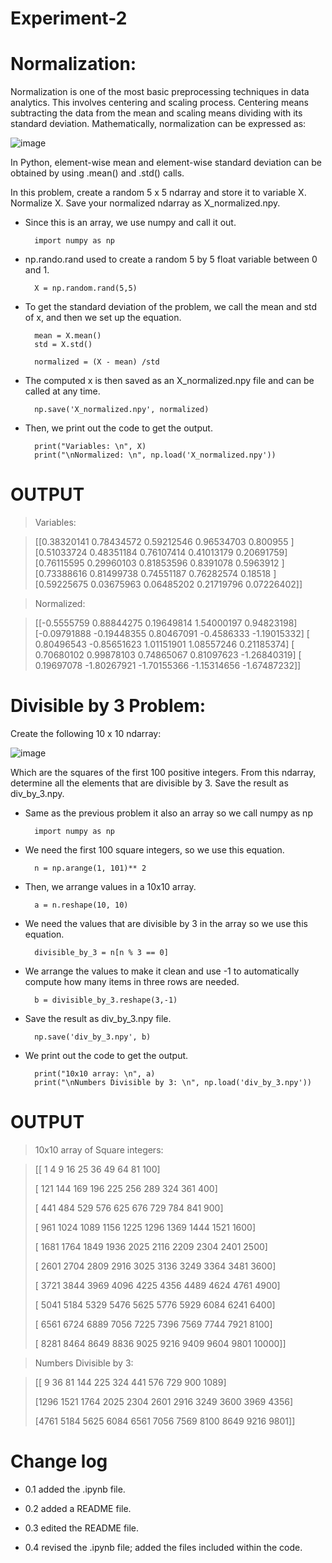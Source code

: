 # Experiment-2


# Normalization:
Normalization is one of the most basic preprocessing techniques in
data analytics. This involves centering and scaling process. Centering means subtracting the data from the
mean and scaling means dividing with its standard deviation. Mathematically, normalization can be
expressed as:

 ![image](https://github.com/user-attachments/assets/691efe30-e11b-42f3-87e1-84a0a4a705b7)

In Python, element-wise mean and element-wise standard deviation can be obtained by using .mean() and
.std() calls.

In this problem, create a random 5 x 5 ndarray and store it to variable X. Normalize X. Save your normalized
ndarray as X_normalized.npy.
- Since this is an array, we use numpy and call it out.
 
		import numpy as np
- np.rando.rand used to create a random 5 by 5 float variable between 0 and 1.

		X = np.random.rand(5,5)
- To get the standard deviation of the problem, we call the mean and std of x, and then we set up the equation.

		mean = X.mean()
		std = X.std()

		normalized = (X - mean) /std
- The computed x is then saved as an X_normalized.npy file and can be called at any time.

		np.save('X_normalized.npy', normalized)
- Then, we print out the code to get the output.

		print("Variables: \n", X)
		print("\nNormalized: \n", np.load('X_normalized.npy'))


# OUTPUT

> Variables: 

> [[0.38320141 0.78434572 0.59212546 0.96534703 0.800955  ]
 [0.51033724 0.48351184 0.76107414 0.41013179 0.20691759]
 [0.76115595 0.29960103 0.81853596 0.8391078  0.5963912 ]
 [0.73388616 0.81499738 0.74551187 0.76282574 0.18518   ]
 [0.59225675 0.03675963 0.06485202 0.21719796 0.07226402]]

> Normalized:

> [[-0.5555759   0.88844275  0.19649814  1.54000197  0.94823198]
 [-0.09791888 -0.19448355  0.80467091 -0.4586333  -1.19015332]
 [ 0.80496543 -0.85651623  1.01151901  1.08557246  0.21185374]
 [ 0.70680102  0.99878103  0.74865067  0.81097623 -1.26840319]
 [ 0.19697078 -1.80267921 -1.70155366 -1.15314656 -1.67487232]]



# Divisible by 3 Problem:
Create the following 10 x 10 ndarray:

![image](https://github.com/user-attachments/assets/e9cc4534-f2c9-4459-8750-4d711ee51c90)


Which are the squares of the first 100 positive integers.
From this ndarray, determine all the elements that are divisible by 3. Save the result as div_by_3.npy.
- Same as the previous problem it also an array so we call numpy as np

		import numpy as np
- We need the first 100 square integers, so we use this equation.

		n = np.arange(1, 101)** 2

- Then, we arrange values in a 10x10 array. 

		a = n.reshape(10, 10)
  
- We need the values that are divisible by 3 in the array so we use this equation.
 
		divisible_by_3 = n[n % 3 == 0]

- We arrange the values to make it clean and use -1 to automatically compute how many items in three rows are needed.
		
		b = divisible_by_3.reshape(3,-1)

- Save the result as div_by_3.npy file.

		np.save('div_by_3.npy', b)
- We print out the code to get the output.
	
		print("10x10 array: \n", a)
  		print("\nNumbers Divisible by 3: \n", np.load('div_by_3.npy'))

# OUTPUT

> 10x10 array of Square integers: 

> [[    1     4     9    16    25    36    49    64    81   100]
>
> [  121   144   169   196   225   256   289   324   361   400]
>
> [  441   484   529   576   625   676   729   784   841   900]
>
> [  961  1024  1089  1156  1225  1296  1369  1444  1521  1600]
>
>  [ 1681  1764  1849  1936  2025  2116  2209  2304  2401  2500]
>
> [ 2601  2704  2809  2916  3025  3136  3249  3364  3481  3600]
>
> [ 3721  3844  3969  4096  4225  4356  4489  4624  4761  4900]
>
> [ 5041  5184  5329  5476  5625  5776  5929  6084  6241  6400]
>
> [ 6561  6724  6889  7056  7225  7396  7569  7744  7921  8100]
>
> [ 8281  8464  8649  8836  9025  9216  9409  9604  9801 10000]]
 

> Numbers Divisible by 3: 

>  [[   9   36   81  144  225  324  441  576  729  900 1089]
>
> [1296 1521 1764 2025 2304 2601 2916 3249 3600 3969 4356]
>
> [4761 5184 5625 6084 6561 7056 7569 8100 8649 9216 9801]]


# Change log
- 0.1 added the .ipynb file.

- 0.2 added a README file.

- 0.3 edited the README file.

- 0.4 revised the .ipynb file; added the files included within the code.

 
